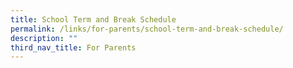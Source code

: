 ```yaml
---
title: School Term and Break Schedule
permalink: /links/for-parents/school-term-and-break-schedule/
description: ""
third_nav_title: For Parents
---
```

